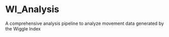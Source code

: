 # WI_Analysis
A comprehensive analysis pipeline to analyze movement data generated by the Wiggle Index
